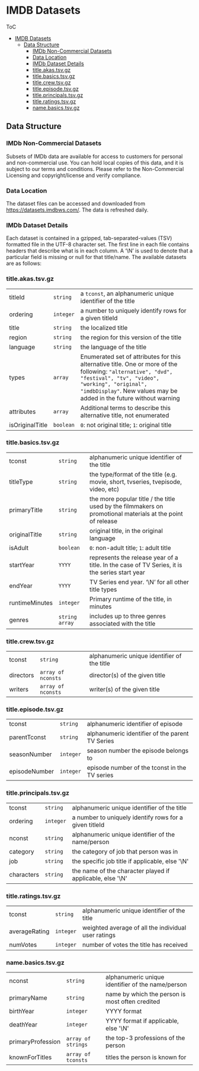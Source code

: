 # IMDB Datasets

ToC
- [IMDB Datasets](#imdb-datasets)
  - [Data Structure](#data-structure)
    - [IMDb Non-Commercial Datasets](#imdb-non-commercial-datasets)
    - [Data Location](#data-location)
    - [IMDb Dataset Details](#imdb-dataset-details)
    - [title.akas.tsv.gz](#titleakastsvgz)
    - [title.basics.tsv.gz](#titlebasicstsvgz)
    - [title.crew.tsv.gz](#titlecrewtsvgz)
    - [title.episode.tsv.gz](#titleepisodetsvgz)
    - [title.principals.tsv.gz](#titleprincipalstsvgz)
    - [title.ratings.tsv.gz](#titleratingstsvgz)
    - [name.basics.tsv.gz](#namebasicstsvgz)




## Data Structure

### IMDb Non-Commercial Datasets
Subsets of IMDb data are available for access to customers for personal and non-commercial use. You can hold local copies of this data, and it is subject to our terms and conditions. Please refer to the Non-Commercial Licensing and copyright/license and verify compliance.

### Data Location
The dataset files can be accessed and downloaded from https://datasets.imdbws.com/. The data is refreshed daily.

### IMDb Dataset Details
Each dataset is contained in a gzipped, tab-separated-values (TSV) formatted file in the UTF-8 character set. The first line in each file contains headers that describe what is in each column. A ‘\N’ is used to denote that a particular field is missing or null for that title/name. The available datasets are as follows:

### title.akas.tsv.gz
| | | |
|--|--|--
|titleId | `string` | a `tconst`, an alphanumeric unique identifier of the title
|ordering | `integer` | a number to uniquely identify rows for a given titleId
| title | `string` | the localized title
| region | `string` | the region for this version of the title
| language | `string` | the language of the title
| types | `array` | Enumerated set of attributes for this alternative title. One or more of the following: `"alternative", "dvd", "festival", "tv", "video", "working", "original", "imdbDisplay"`. New values may be added in the future without warning
| attributes | `array` | Additional terms to describe this alternative title, not enumerated
| isOriginalTitle | `boolean` | `0`: not original title; `1`: original title

### title.basics.tsv.gz

| | | |
|--|--|--
| tconst | `string` | alphanumeric unique identifier of the title
| titleType | `string` | the type/format of the title (e.g. movie, short, tvseries, tvepisode, video, etc)
| primaryTitle | `string` | the more popular title / the title used by the filmmakers on promotional materials at the point of release
| originalTitle | `string` | original title, in the original language
| isAdult | `boolean` | `0`: non-adult title; `1`: adult title
| startYear | `YYYY` | represents the release year of a title. In the case of TV Series, it is the series start year
| endYear | `YYYY` | TV Series end year. ‘\N’ for all other title types
| runtimeMinutes |`integer`| Primary runtime of the title, in minutes
| genres | `string array` | includes up to three genres associated with the title

### title.crew.tsv.gz

| | | |
|--|--|--
| tconst | `string` | alphanumeric unique identifier of the title
| directors | `array of nconsts`| director(s) of the given title
| writers | `array of nconsts`| writer(s) of the given title

### title.episode.tsv.gz

| | | |
|--|--|--
| tconst | `string` | alphanumeric identifier of episode
| parentTconst | `string` | alphanumeric identifier of the parent TV Series
| seasonNumber | `integer` | season number the episode belongs to
| episodeNumber | `integer` | episode number of the tconst in the TV series

### title.principals.tsv.gz

| | | |
|--|--|--
| tconst | `string` | alphanumeric unique identifier of the title
| ordering | `integer` | a number to uniquely identify rows for a given titleId
| nconst | `string` | alphanumeric unique identifier of the name/person
| category | `string` | the category of job that person was in
| job | `string` | the specific job title if applicable, else '\N'
| characters | `string` | the name of the character played if applicable, else '\N'

### title.ratings.tsv.gz

| | | |
|--|--|--
| tconst | `string` | alphanumeric unique identifier of the title
| averageRating |`integer` | weighted average of all the individual user ratings
| numVotes |`integer` | number of votes the title has received

### name.basics.tsv.gz

| | | |
|--|--|--
| nconst | `string` | alphanumeric unique identifier of the name/person
| primaryName | `string` | name by which the person is most often credited
| birthYear |`integer`| YYYY format
| deathYear |`integer`| YYYY format if applicable, else '\N'
| primaryProfession | `array of strings`|the top-3 professions of the person
| knownForTitles | `array of tconsts`| titles the person is known for